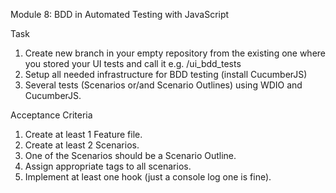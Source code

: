 Module 8: BDD in Automated Testing with JavaScript

Task

1. Create new branch in your empty repository from the existing one where you stored your UI tests and call it e.g. /ui_bdd_tests
2. Setup all needed infrastructure for BDD testing (install CucumberJS)
3. Several tests (Scenarios or/and Scenario Outlines) using WDIO and CucumberJS.


Acceptance Criteria

1. Create at least 1 Feature file.
2. Create at least 2 Scenarios.
3. One of the Scenarios should be a Scenario Outline.
4. Assign appropriate tags to all scenarios.
5. Implement at least one hook (just a console log one is fine).